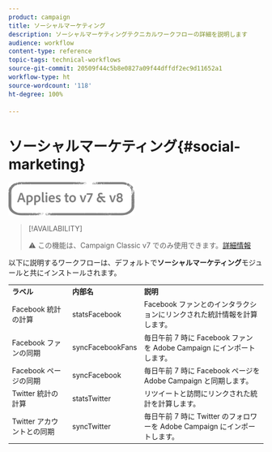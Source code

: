 ```yaml
---
product: campaign
title: ソーシャルマーケティング
description: ソーシャルマーケティングテクニカルワークフローの詳細を説明します
audience: workflow
content-type: reference
topic-tags: technical-workflows
source-git-commit: 20509f44c5b8e0827a09f44dffdf2ec9d11652a1
workflow-type: ht
source-wordcount: '118'
ht-degree: 100%

---
```



# ソーシャルマーケティング{#social-marketing}

![](../../assets/common.svg)

>[!AVAILABILITY]
>
>:warning: この機能は、Campaign Classic v7 でのみ使用できます。[詳細情報](../../social/using/about-social-marketing.md)

以下に説明するワークフローは、デフォルトで&#x200B;**ソーシャルマーケティング**&#x200B;モジュールと共にインストールされます。

<table> 
 <tbody> 
  <tr> 
   <td> <strong>ラベル</strong><br /> </td> 
   <td> <strong>内部名</strong><br /> </td> 
   <td> <strong>説明</strong><br /> </td> 
  </tr> 
  <tr> 
   <td> <span class="uicontrol">Facebook 統計の計算</span> <br /> </td> 
   <td> <span class="uicontrol">statsFacebook</span> <br /> </td> 
   <td> Facebook ファンとのインタラクションにリンクされた統計情報を計算します。<br /> </td> 
  </tr> 
  <tr> 
   <td> <span class="uicontrol">Facebook ファンの同期</span> <br /> </td> 
   <td> <span class="uicontrol">syncFacebookFans</span> <br /> </td> 
   <td> 毎日午前 7 時に Facebook ファンを Adobe Campaign にインポートします。<br /> </td> 
  </tr> 
  <tr> 
   <td> <span class="uicontrol">Facebook ページの同期</span> <br /> </td> 
   <td> <span class="uicontrol">syncFacebook</span> <br /> </td> 
   <td> 毎日午前 7 時に Facebook ページを Adobe Campaign と同期します。<br /> </td> 
  </tr> 
  <tr> 
   <td> <span class="uicontrol">Twitter 統計の計算</span> <br /> </td> 
   <td> <span class="uicontrol">statsTwitter</span> <br /> </td> 
   <td> リツイートと訪問にリンクされた統計を計算します。<br /> </td> 
  </tr> 
  <tr> 
   <td> <span class="uicontrol">Twitter アカウントとの同期</span> <br /> </td> 
   <td> <span class="uicontrol">syncTwitter</span> <br /> </td> 
   <td> 毎日午前 7 時に Twitter のフォロワーを Adobe Campaign にインポートします。<br /> </td> 
  </tr> 
 </tbody> 
</table>

